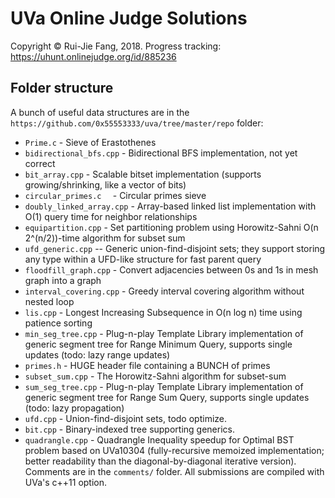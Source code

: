 # UVa Online Judge Solutions
Copyright &copy; Rui-Jie Fang, 2018. Progress tracking: https://uhunt.onlinejudge.org/id/885236
<br>

## Folder structure

A bunch of useful data structures are in the `https://github.com/0x55553333/uva/tree/master/repo` folder:
  - `Prime.c` - Sieve of Erastothenes
  - `bidirectional_bfs.cpp` - Bidirectional BFS implementation, not yet correct
  - `bit_array.cpp` - Scalable bitset implementation (supports growing/shrinking, like a vector of bits)
  - `circular_primes.c	` - Circular primes sieve
  - `doubly_linked_array.cpp` - Array-based linked list implementation with O(1) query time for neighbor relationships
  - `equipartition.cpp` - Set partitioning problem using Horowitz-Sahni O(n 2^(n/2))-time algorithm for subset sum
  - `ufd_generic.cpp` -- Generic union-find-disjoint sets; they support storing any type within a UFD-like structure for fast parent query
  - `floodfill_graph.cpp` - Convert adjacencies between 0s and 1s in mesh graph into a graph
  - `interval_covering.cpp` - Greedy interval covering algorithm without nested loop 
  - `lis.cpp` - Longest Increasing Subsequence in O(n log n) time using patience sorting
  - `min_seg_tree.cpp` - Plug-n-play Template Library implementation of generic segment tree for Range Minimum Query, supports single updates (todo: lazy range updates)
  - `primes.h` - HUGE header file containing a BUNCH of primes
  - `subset_sum.cpp` - The Horowitz-Sahni algorithm for subset-sum
  - `sum_seg_tree.cpp` - Plug-n-play Template Library implementation of generic segment tree for Range Sum Query, supports single updates (todo: lazy propagation)
  - `ufd.cpp` - Union-find-disjoint sets, todo optimize.
  - `bit.cpp` - Binary-indexed tree supporting generics.
  - `quadrangle.cpp` - Quadrangle Inequality speedup for Optimal BST problem based on UVa10304 (fully-recursive memoized implementation; better readability than the diagonal-by-diagonal iterative version).
Comments are in the `comments/` folder. All submissions are compiled with UVa's c++11 option.

